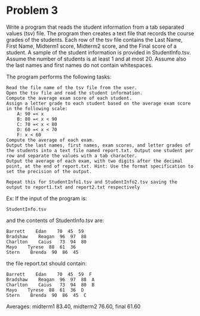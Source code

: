 # Problem 3
Write a program that reads the student information from a tab separated values (tsv) file. The program then creates a text file that records the course grades of the students. Each row of the tsv file contains the Last Name, First Name, Midterm1 score, Midterm2 score, and the Final score of a student. A sample of the student information is provided in StudentInfo.tsv. Assume the number of students is at least 1 and at most 20. Assume also the last names and first names do not contain whitespaces.

The program performs the following tasks:

    Read the file name of the tsv file from the user.
    Open the tsv file and read the student information.
    Compute the average exam score of each student.
    Assign a letter grade to each student based on the average exam score in the following scale:
        A: 90 =< x
        B: 80 =< x < 90
        C: 70 =< x < 80
        D: 60 =< x < 70
        F: x < 60
    Compute the average of each exam.
    Output the last names, first names, exam scores, and letter grades of the students into a text file named report.txt. Output one student per row and separate the values with a tab character.
    Output the average of each exam, with two digits after the decimal point, at the end of report.txt. Hint: Use the format specification to set the precision of the output.

    Repeat this for StudentInfo1.tsv and StudentInfo2.tsv saving the output to report1.txt and report2.txt respectively

Ex: If the input of the program is:

    StudentInfo.tsv

and the contents of StudentInfo.tsv are:

    Barrett    Edan    70  45  59
    Bradshaw    Reagan  96  97  88
    Charlton    Caius   73  94  80
    Mayo    Tyrese  88  61  36
    Stern    Brenda  90  86  45



the file report.txt should contain:

    Barrett    Edan    70  45  59  F
    Bradshaw    Reagan  96  97  88  A
    Charlton    Caius   73  94  80  B
    Mayo    Tyrese  88  61  36  D
    Stern    Brenda  90  86  45  C

Averages: midterm1 83.40, midterm2 76.60, final 61.60

